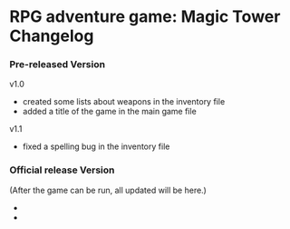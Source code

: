 # RPG adventure game: Magic Tower Changelog
### Pre-released Version
v1.0
- created some lists about weapons in the inventory file
- added a title of the game in the main game file

v1.1
- fixed a spelling bug in the inventory file

### Official release Version
(After the game can be run, all updated will be here.)

-
-
